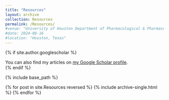 ```yaml
---
title: "Resources"
layout: archive
collection: Resources
permalink: /Resources/
#venue: "University of Houston Department of Pharmacological & Pharmaceutical Sciences"
#date: 2024-08-16
#location: "Houston, Texas"
---
```


{% if site.author.googlescholar %}
  <div class="wordwrap">You can also find my articles on <a href="{{site.author.googlescholar}}">my Google Scholar profile</a>.</div>
{% endif %}

{% include base_path %}

{% for post in site.Resources reversed %}
  {% include archive-single.html %}
{% endfor %}
